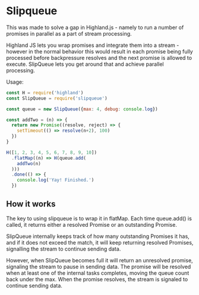 # Slipqueue

This was made to solve a gap in Highland.js - namely to run a number of promises in parallel as a part of stream processing.

Highland JS lets you wrap promises and integrate them into a stream - however in the normal behavior this would result in each promise being fully processed before backpressure resolves and the next promise is allowed to execute.  SlipQueue lets you get around that and achieve parallel processing.

Usage:

```js
const H = require('highland')
const SlipQueue = require('slipqueue')

const queue = new SlipQueue({max: 4, debug: console.log})

const addTwo = (n) => {
  return new Promise((resolve, reject) => {
    setTimeout(() => resolve(n+2), 100)
  })
}

H([1, 2, 3, 4, 5, 6, 7, 8, 9, 10])
  .flatMap((n) => H(queue.add(
    addTwo(n)
  )))
  .done(() => {
    console.log('Yay! Finished.')
  })
```

## How it works

The key to using slipqueue is to wrap it in flatMap.  Each time queue.add() is called, it returns either a resolved Promise or an outstanding Promise.

SlipQueue internally keeps track of how many outstanding Promises it has, and if it does not exceed the match, it will keep returning resolved Promises, signalling the stream to continue sending data.

However, when SlipQueue becomes full it will return an unresolved promise, signaling the stream to pause in sending data.  The promise will be resolved when at least one of the internal tasks completes, moving the queue count back under the max.  When the promise resolves, the stream is signaled to continue sending data.
